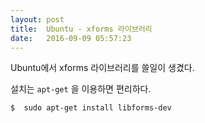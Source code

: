 ```yaml
---
layout: post
title:  Ubuntu - xforms 라이브러리
date:   2016-09-09 05:57:23
---
```


Ubuntu에서 xforms 라이브러리를 쓸일이 생겼다.

설치는 `apt-get` 을  이용하면 편리하다.

	$  sudo apt-get install libforms-dev